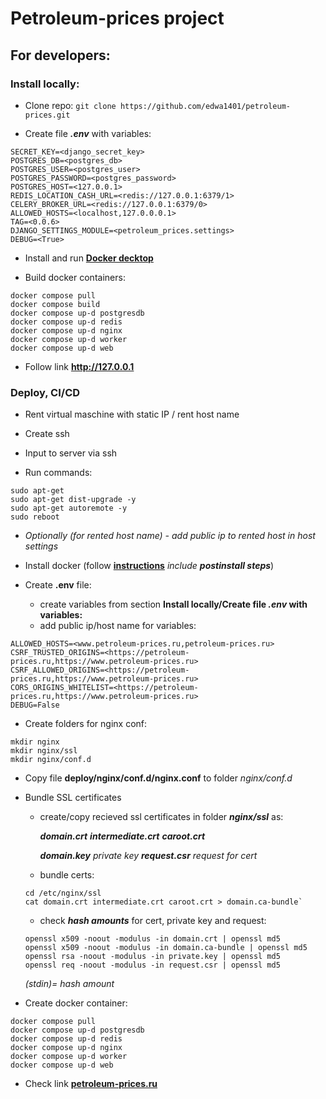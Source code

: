 # Petroleum-prices project


## For developers:

### Install locally:

* Clone repo:
```git clone https://github.com/edwa1401/petroleum-prices.git```

* Create file **_.env_** with variables:
```env
SECRET_KEY=<django_secret_key>
POSTGRES_DB=<postgres_db>
POSTGRES_USER=<postgres_user>
POSTGRES_PASSWORD=<postgres_password>
POSTGRES_HOST=<127.0.0.1>
REDIS_LOCATION_CASH_URL=<redis://127.0.0.1:6379/1>
CELERY_BROKER_URL=<redis://127.0.0.1:6379/0>
ALLOWED_HOSTS=<localhost,127.0.0.0.1>
TAG=<0.0.6>
DJANGO_SETTINGS_MODULE=<petroleum_prices.settings>
DEBUG=<True>
```

* Install and run <a href="https://docs.docker.com/desktop/" class="external-link" target="_blank"><strong>Docker decktop</strong></a>

* Build docker containers:
``` run commands
docker compose pull
docker compose build
docker compose up-d postgresdb
docker compose up-d redis
docker compose up-d nginx
docker compose up-d worker
docker compose up-d web
```

* Follow link <a href="http://127.0.0.1" class="external-link" target="_blank"><strong>http://127.0.0.1</strong></a>


### Deploy, CI/CD

* Rent virtual maschine with static IP / rent host name

* Create ssh

* Input to server via ssh

* Run commands:
```
sudo apt-get
sudo apt-get dist-upgrade -y
sudo apt-get autoremote -y
sudo reboot
```
* _Optionally (for rented host name) - add public ip to rented host in host settings_

* Install docker (follow <a href="https://docs.docker.com/engine/install/ubuntu/#uninstall-old-versions" class="external-link" target="_blank"><strong>instructions</strong></a> _include_ **_postinstall steps_**)

* Create **.env** file:
    * create variables from section **Install locally/Create file **_.env_** with variables:**
    * add public ip/host name for variables:
```env
ALLOWED_HOSTS=<www.petroleum-prices.ru,petroleum-prices.ru>
CSRF_TRUSTED_ORIGINS=<https://petroleum-prices.ru,https://www.petroleum-prices.ru>
CSRF_ALLOWED_ORIGINS=<https://petroleum-prices.ru,https://www.petroleum-prices.ru>
CORS_ORIGINS_WHITELIST=<https://petroleum-prices.ru,https://www.petroleum-prices.ru>
DEBUG=False
```

* Create folders for nginx conf:
``` run
mkdir nginx
mkdir nginx/ssl
mkdir nginx/conf.d
```

* Copy file **deploy/nginx/conf.d/nginx.conf** to folder _nginx/conf.d_

* Bundle SSL certificates
    * create/copy recieved ssl certificates in folder **_nginx/ssl_** as:
        
        **_domain.crt_**
        **_intermediate.crt_**
        **_caroot.crt_**

        **_domain.key_** _private key_
        **_request.csr_** _request for cert_

    * bundle certs:
    ```run
    cd /etc/nginx/ssl
    cat domain.crt intermediate.crt caroot.crt > domain.ca-bundle`
    ```
    * check **_hash amounts_** for cert, private key and request:
    ```run
    openssl x509 -noout -modulus -in domain.crt | openssl md5
    openssl x509 -noout -modulus -in domain.ca-bundle | openssl md5
    openssl rsa -noout -modulus -in private.key | openssl md5
    openssl req -noout -modulus -in request.csr | openssl md5
    ```
    _(stdin)= hash amount_

* Create docker container:

```run
docker compose pull
docker compose up-d postgresdb
docker compose up-d redis
docker compose up-d nginx
docker compose up-d worker
docker compose up-d web
```

* Check link <a href="https://www.petroleum-prices.ru" class="external-link" target="_blank"><strong>petroleum-prices.ru</strong></a>
